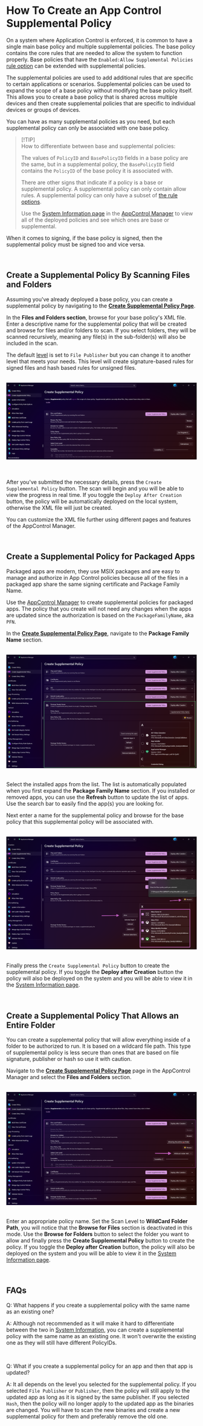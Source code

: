 # How To Create an App Control Supplemental Policy

On a system where Application Control is enforced, it is common to have a single main base policy and multiple supplemental policies. The base policy contains the core rules that are needed to allow the system to function properly. Base policies that have the `Enabled:Allow Supplemental Policies` [rule option](https://learn.microsoft.com/en-us/windows/security/application-security/application-control/app-control-for-business/design/select-types-of-rules-to-create#table-1-app-control-for-business-policy---policy-rule-options) can be extended with supplemental policies.

The supplemental policies are used to add additional rules that are specific to certain applications or scenarios. Supplemental policies can be used to expand the scope of a base policy without modifying the base policy itself. This allows you to create a base policy that is shared across multiple devices and then create supplemental policies that are specific to individual devices or groups of devices.

You can have as many supplemental policies as you need, but each supplemental policy can only be associated with one base policy.

> [!TIP]\
> How to differentiate between base and supplemental policies:
>
> The values of `PolicyID` and `BasePolicyID` fields in a base policy are the same, but in a supplemental policy, the `BasePolicyID` field contains the `PolicyID` of the base policy it is associated with.
>
> There are other signs that indicate if a policy is a base or supplemental policy. A supplemental policy can only contain allow rules. A supplemental policy can only have a subset of [the rule options](https://learn.microsoft.com/en-us/windows/security/application-security/application-control/app-control-for-business/design/select-types-of-rules-to-create#table-1-app-control-for-business-policy---policy-rule-options).
>
> Use the [System Information page](https://github.com/HotCakeX/Harden-Windows-Security/wiki/System-Information) in the [AppControl Manager](https://github.com/HotCakeX/Harden-Windows-Security/wiki/AppControl-Manager) to view all of the deployed policies and see which ones are base or supplemental.
>

When it comes to signing, if the base policy is signed, then the supplemental policy must be signed too and vice versa.

<br>

## Create a Supplemental Policy By Scanning Files and Folders

Assuming you've already deployed a base policy, you can create a supplemental policy by navigating to the [**Create Supplemental Policy Page**](https://github.com/HotCakeX/Harden-Windows-Security/wiki/Create-Supplemental-App-Control-Policy).

In the **Files and Folders section**, browse for your base policy's XML file. Enter a descriptive name for the supplemental policy that will be created and browse for files and/or folders to scan. If you select folders, they will be scanned recursively, meaning any file(s) in the sub-folder(s) will also be included in the scan.

The default [level](https://github.com/HotCakeX/Harden-Windows-Security/wiki/WDAC-Rule-Levels-Comparison-and-Guide) is set to `File Publisher` but you can change it to another level that meets your needs. This level will create signature-based rules for signed files and hash based rules for unsigned files.

<br>

<div align="center">

<img src="https://raw.githubusercontent.com/HotCakeX/.github/8efca7547427750d599edd6f429be326c7010292/Pictures/PNG%20and%20JPG/How%20To%20Create%20an%20App%20Control%20Supplemental%20Policy/Files%20and%20Folders%20supplemental%20policy%20creation.png" alt="Create a Supplemental Policy By Scanning Files and Folders">

</div>

<br>

<br>

After you've submitted the necessary details, press the `Create Supplemental Policy` button. The scan will begin and you will be able to view the progress in real time. If you toggle the `Deploy After Creation` button, the policy will be automatically deployed on the local system, otherwise the XML file will just be created.

You can customize the XML file further using different pages and features of the AppControl Manager.

<br>

## Create a Supplemental Policy for Packaged Apps

Packaged apps are modern, they use MSIX packages and are easy to manage and authorize in App Control policies because all of the files in a packaged app share the same signing certificate and Package Family Name.

Use the [AppControl Manager](https://github.com/HotCakeX/Harden-Windows-Security/wiki/AppControl-Manager) to create supplemental policies for packaged apps. The policy that you create will not need any changes when the apps are updated since the authorization is based on the `PackageFamilyName`, aka `PFN`.

In the [**Create Supplemental Policy Page**](https://github.com/HotCakeX/Harden-Windows-Security/wiki/Create-Supplemental-App-Control-Policy), navigate to the **Package Family Name** section.

<br>

<img src="https://raw.githubusercontent.com/HotCakeX/.github/fa77675ec8cea0f73303487b3875600393d2948e/Pictures/PNG%20and%20JPG/How%20To%20Create%20an%20App%20Control%20Supplemental%20Policy/PFN%20section.png" alt="Package Family Name section">

<br>

<br>

Select the installed apps from the list. The list is automatically populated when you first expand the **Package Family Name** section. If you installed or removed apps, you can use the **Refresh** button to update the list of apps. Use the search bar to easily find the app(s) you are looking for.

Next enter a name for the supplemental policy and browse for the base policy that this supplemental policy will be associated with.

<br>

<img src="https://raw.githubusercontent.com/HotCakeX/.github/refs/heads/main/Pictures/PNG%20and%20JPG/How%20To%20Create%20an%20App%20Control%20Supplemental%20Policy/PFN%20package%20selection%20and%20base%20policy%20button.png" alt="PFN select base policy and packaged apps from the list">

<br>

<br>

Finally press the `Create Supplemental Policy` button to create the supplemental policy. If you toggle the **Deploy after Creation** button the policy will also be deployed on the system and you will be able to view it in the [System Information page](https://github.com/HotCakeX/Harden-Windows-Security/wiki/System-Information).

<br>

## Create a Supplemental Policy That Allows an Entire Folder

You can create a supplemental policy that will allow everything inside of a folder to be authorized to run. It is based on a wildcard file path. This type of supplemental policy is less secure than ones that are based on file signature, publisher or hash so use it with caution.

Navigate to the [**Create Supplemental Policy Page**](https://github.com/HotCakeX/Harden-Windows-Security/wiki/Create-Supplemental-App-Control-Policy) page in the AppControl Manager and select the **Files and Folders** section.

<br>

<img src="https://raw.githubusercontent.com/HotCakeX/.github/f391b22dfba59f8070a9d7191c743827dc89afb3/Pictures/PNG%20and%20JPG/How%20To%20Create%20an%20App%20Control%20Supplemental%20Policy/wildcard%20folder%20path.png" alt="Creating wildcard based folder path supplemental policy">

<br>

<br>

Enter an appropriate policy name. Set the Scan Level to **WildCard Folder Path**, you will notice that the **Browse for Files** section is deactivated in this mode. Use the **Browse for Folders** button to select the folder you want to allow and finally press the **Create Supplemental Policy** button to create the policy. If you toggle the **Deploy after Creation** button, the policy will also be deployed on the system and you will be able to view it in the [System Information page](https://github.com/HotCakeX/Harden-Windows-Security/wiki/System-Information).

<br>

## FAQs

Q: What happens if you create a supplemental policy with the same name as an existing one?

A: Although not recommended as it will make it hard to differentiate between the two in [System Information](https://github.com/HotCakeX/Harden-Windows-Security/wiki/System-Information), you can create a supplemental policy with the same name as an existing one. It won't overwrite the existing one as they will still have different PolicyIDs.

<br>

Q: What if you create a supplemental policy for an app and then that app is updated?

A: It all depends on the level you selected for the supplemental policy. If you selected `File Publisher` or `Publisher`, then the policy will still apply to the updated app as long as it is signed by the same publisher. If you selected `Hash`, then the policy will no longer apply to the updated app as the binaries are changed. You will have to scan the new binaries and create a new supplemental policy for them and preferably remove the old one.

<br>
